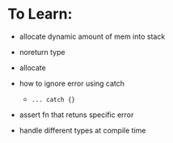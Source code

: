 # To Learn:
- allocate dynamic amount of mem into stack

- noreturn type

- allocate 

- how to ignore error using catch
  - `... catch {}`

- assert fn that retuns specific error

- handle different types at compile time

